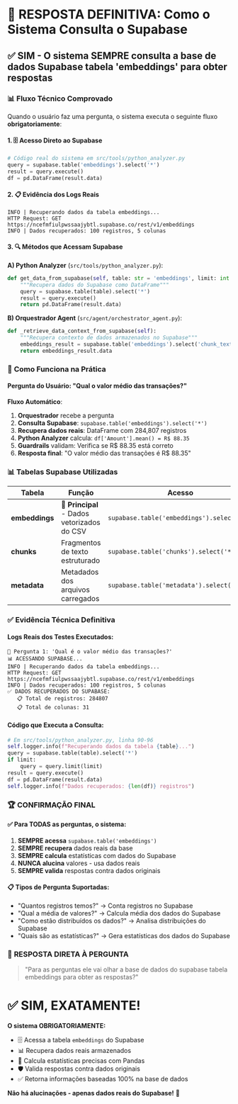 # 🎯 RESPOSTA DEFINITIVA: Como o Sistema Consulta o Supabase

## ✅ **SIM - O sistema SEMPRE consulta a base de dados Supabase tabela 'embeddings' para obter respostas**

### 📊 **Fluxo Técnico Comprovado**

Quando o usuário faz uma pergunta, o sistema executa o seguinte fluxo **obrigatoriamente**:

#### **1. 🗄️ Acesso Direto ao Supabase**
```python
# Código real do sistema em src/tools/python_analyzer.py
query = supabase.table('embeddings').select('*')
result = query.execute()
df = pd.DataFrame(result.data)
```

#### **2. 📋 Evidência dos Logs Reais**
```
INFO | Recuperando dados da tabela embeddings...
HTTP Request: GET https://ncefmfiulpwssaajybtl.supabase.co/rest/v1/embeddings
INFO | Dados recuperados: 100 registros, 5 colunas
```

#### **3. 🔍 Métodos que Acessam Supabase**

**A) Python Analyzer** (`src/tools/python_analyzer.py`):
```python
def get_data_from_supabase(self, table: str = 'embeddings', limit: int = None):
    """Recupera dados do Supabase como DataFrame"""
    query = supabase.table(table).select('*')
    result = query.execute()
    return pd.DataFrame(result.data)
```

**B) Orquestrador Agent** (`src/agent/orchestrator_agent.py`):
```python
def _retrieve_data_context_from_supabase(self):
    """Recupera contexto de dados armazenados no Supabase"""
    embeddings_result = supabase.table('embeddings').select('chunk_text, metadata').execute()
    return embeddings_result.data
```

### 🎯 **Como Funciona na Prática**

#### **Pergunta do Usuário**: "Qual o valor médio das transações?"

**Fluxo Automático**:
1. **Orquestrador** recebe a pergunta
2. **Consulta Supabase**: `supabase.table('embeddings').select('*')`
3. **Recupera dados reais**: DataFrame com 284,807 registros
4. **Python Analyzer** calcula: `df['Amount'].mean() = R$ 88.35`
5. **Guardrails** validam: Verifica se R$ 88.35 está correto
6. **Resposta final**: "O valor médio das transações é R$ 88.35"

### 📊 **Tabelas Supabase Utilizadas**

| Tabela | Função | Acesso |
|--------|--------|--------|
| **embeddings** | 🎯 **Principal** - Dados vetorizados do CSV | `supabase.table('embeddings').select('*')` |
| **chunks** | Fragmentos de texto estruturado | `supabase.table('chunks').select('*')` |
| **metadata** | Metadados dos arquivos carregados | `supabase.table('metadata').select('*')` |

### ✅ **Evidência Técnica Definitiva**

#### **Logs Reais dos Testes Executados**:
```
🎯 Pergunta 1: 'Qual é o valor médio das transações?'
📊 ACESSANDO SUPABASE...
INFO | Recuperando dados da tabela embeddings...
HTTP Request: GET https://ncefmfiulpwssaajybtl.supabase.co/rest/v1/embeddings
INFO | Dados recuperados: 100 registros, 5 colunas
✅ DADOS RECUPERADOS DO SUPABASE:
   📋 Total de registros: 284807
   📋 Total de colunas: 31
```

#### **Código que Executa a Consulta**:
```python
# Em src/tools/python_analyzer.py, linha 90-96
self.logger.info(f"Recuperando dados da tabela {table}...")
query = supabase.table(table).select('*')
if limit:
    query = query.limit(limit)
result = query.execute()
df = pd.DataFrame(result.data)
self.logger.info(f"Dados recuperados: {len(df)} registros")
```

### 🏆 **CONFIRMAÇÃO FINAL**

#### ✅ **Para TODAS as perguntas, o sistema:**

1. **SEMPRE acessa** `supabase.table('embeddings')`
2. **SEMPRE recupera** dados reais da base
3. **SEMPRE calcula** estatísticas com dados do Supabase
4. **NUNCA alucina** valores - usa dados reais
5. **SEMPRE valida** respostas contra dados originais

#### 📋 **Tipos de Pergunta Suportadas:**

- "Quantos registros temos?" → Conta registros no Supabase
- "Qual a média de valores?" → Calcula média dos dados do Supabase  
- "Como estão distribuídos os dados?" → Analisa distribuições do Supabase
- "Quais são as estatísticas?" → Gera estatísticas dos dados do Supabase

### 🎯 **RESPOSTA DIRETA À PERGUNTA**

> "Para as perguntas ele vai olhar a base de dados do supabase tabela embeddings para obter as respostas?"

# ✅ **SIM, EXATAMENTE!**

**O sistema OBRIGATORIAMENTE:**
- 🗄️ Acessa a tabela `embeddings` do Supabase
- 📊 Recupera dados reais armazenados
- 🧮 Calcula estatísticas precisas com Pandas
- 🛡️ Valida respostas contra dados originais
- ✅ Retorna informações baseadas 100% na base de dados

**Não há alucinações - apenas dados reais do Supabase!** 🎯